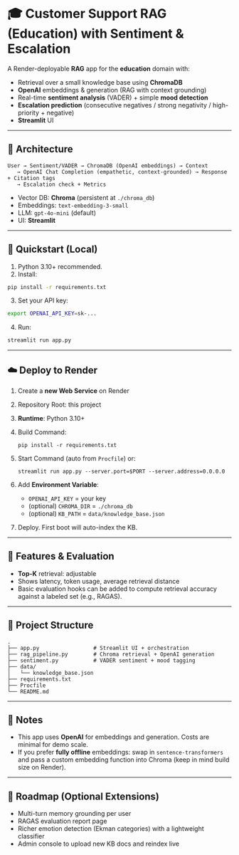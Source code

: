# 🎓 Customer Support RAG (Education) with Sentiment & Escalation

A Render-deployable **RAG** app for the **education** domain with:
- Retrieval over a small knowledge base using **ChromaDB**
- **OpenAI** embeddings & generation (RAG with context grounding)
- Real-time **sentiment analysis** (VADER) + simple **mood detection**
- **Escalation prediction** (consecutive negatives / strong negativity / high-priority + negative)
- **Streamlit** UI

---

## 🧱 Architecture

```
User → Sentiment/VADER → ChromaDB (OpenAI embeddings) → Context
   → OpenAI Chat Completion (empathetic, context-grounded) → Response + Citation tags
   → Escalation check + Metrics
```

- Vector DB: **Chroma** (persistent at `./chroma_db`)
- Embeddings: `text-embedding-3-small`
- LLM: `gpt-4o-mini` (default)
- UI: **Streamlit**

---

## 🚀 Quickstart (Local)

1) Python 3.10+ recommended.
2) Install:
```bash
pip install -r requirements.txt
```
3) Set your API key:
```bash
export OPENAI_API_KEY=sk-...
```
4) Run:
```bash
streamlit run app.py
```

---

## ☁️ Deploy to Render

1. Create a **new Web Service** on Render
2. Repository Root: this project
3. **Runtime**: Python 3.10+
4. Build Command: 
   ```
   pip install -r requirements.txt
   ```
5. Start Command (auto from `Procfile`) or:
   ```
   streamlit run app.py --server.port=$PORT --server.address=0.0.0.0
   ```
6. Add **Environment Variable**:
   - `OPENAI_API_KEY` = your key
   - (optional) `CHROMA_DIR` = `./chroma_db`
   - (optional) `KB_PATH` = `data/knowledge_base.json`

7. Deploy. First boot will auto-index the KB.

---

## 🧪 Features & Evaluation

- **Top-K** retrieval: adjustable
- Shows latency, token usage, average retrieval distance
- Basic evaluation hooks can be added to compute retrieval accuracy against a labeled set (e.g., RAGAS).

---

## 📁 Project Structure

```
.
├── app.py                 # Streamlit UI + orchestration
├── rag_pipeline.py        # Chroma retrieval + OpenAI generation
├── sentiment.py           # VADER sentiment + mood tagging
├── data/
│   └── knowledge_base.json
├── requirements.txt
├── Procfile
└── README.md
```

---

## 🔐 Notes

- This app uses **OpenAI** for embeddings and generation. Costs are minimal for demo scale.
- If you prefer **fully offline** embeddings: swap in `sentence-transformers` and pass a custom embedding function into Chroma (keep in mind build size on Render).

---

## 🧭 Roadmap (Optional Extensions)

- Multi-turn memory grounding per user
- RAGAS evaluation report page
- Richer emotion detection (Ekman categories) with a lightweight classifier
- Admin console to upload new KB docs and reindex live
